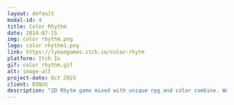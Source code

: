 ```yaml
---
layout: default
modal-id: 4
title: Color Rhythm
date: 2014-07-15
img: color rhythm.png
logo: color rhythm1.png
link: https://lymangames.itch.io/color-rhytm
platform: Itch Io
gif: color rhythm.gif
alt: image-alt
project-date: Oct 2023
client: BINUS
description: "2D Rhytm game mixed with unique rpg and color combine. WARNING! This game requires 150% focus as you will need to focus on the rhytm while also try to kill the enemies and also combine the right color. My responsibilities : Programming (Menu and gameplay), Implement Sound System, Programming UI/UX."
---
```

